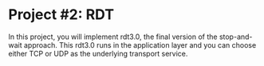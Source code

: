 # Project #2: RDT

In this project, you will implement rdt3.0, the final version of the stop-and-wait approach. This rdt3.0 runs in the application layer and you can choose either TCP or UDP as the underlying transport service. 

